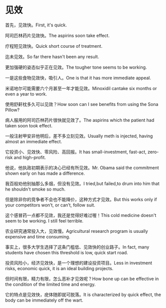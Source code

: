 # 见效

<p><span class="chinese">首先，见效快。</span><span class="english">First, it's quick.</span></p>

<p><span class="chinese">阿司匹林药片见效快。</span><span class="english">The aspirins soon take effect.</span></p>

<p><span class="chinese">疗程短见效快。</span><span class="english">Quick short course of treatment.</span></p>

<p><span class="chinese">迄未见效。</span><span class="english">So far there hasn't been any result.</span></p>

<p><span class="chinese">更加强硬的姿态似乎正在见效。</span><span class="english">The tougher tone seems to be working.</span></p>

<p><span class="chinese">一是这些食物见效快，吸引人。</span><span class="english">One is that it has more immediate appeal.</span></p>

<p><span class="chinese">米诺地尔可能需要六个月甚至一年才能见效。</span><span class="english">Minoxidil cantake six months or even a year to work.</span></p>

<p><span class="chinese">使用舒鼾枕多久可以见效？</span><span class="english">How soon can I see benefits from using the Sona Pillow?</span></p>

<p><span class="chinese">病人服用的阿司匹林药片很快就见效了。</span><span class="english">The aspirins which the patient had taken soon took effect.</span></p>

<p><span class="chinese">一般注射甲安非他明后，差不多立刻见效。</span><span class="english">Usually meth is injected, having almost an immediate effect.</span></p>

<p><span class="chinese">它投资小、见效快、零风险、高回报。</span><span class="english">It has small-investment, fast-act, zero-risk and high-profit.</span></p>

<p><span class="chinese">他说，他执政初期表示的决心已经有所见效。</span><span class="english">Mr. Obama said the commitment shown early on has made a difference.</span></p>

<p><span class="chinese">我百般劝他别抽那么多烟，但没有见效。</span><span class="english">I tried,but failed,to drum into him that he shouldn't smoke so much.</span></p>

<p><span class="chinese">但是除非你的竞争者不会也不能降价，这种方式才见效。</span><span class="english">But this works only if your competitors won’t, or can’t, follow suit.</span></p>

<p><span class="chinese">这个感冒药一点都不见效，我还是觉得好难过喔！</span><span class="english">This cold medicine doesn't seem to be working. I still feel terrible.</span></p>

<p><span class="chinese">农业研究通常投入大，见效慢。</span><span class="english">Agricultural research program is usually expensive and time consuming.</span></p>

<p><span class="chinese">事实上，很多大学生选择了这条门槛低、见效快的创业路子。</span><span class="english">In fact, many students have chosen this threshold is low, quick start road.</span></p>

<p><span class="chinese">投资风险小，经济见效快，是一个理想的建设投资项目。</span><span class="english">Less in investment risks, economic quick, it is an ideal building projects.</span></p>

<p><span class="chinese">但时间有限，精力有限，怎么恶补才见效呢？</span><span class="english">How bone up can be effective in the condition of the limited time and energy.</span></p>

<p><span class="chinese">它的特点是见效快，疣体随即就可脱落。</span><span class="english">It is characterized by quick effect, the body can be immediately off the wart.</span></p>

